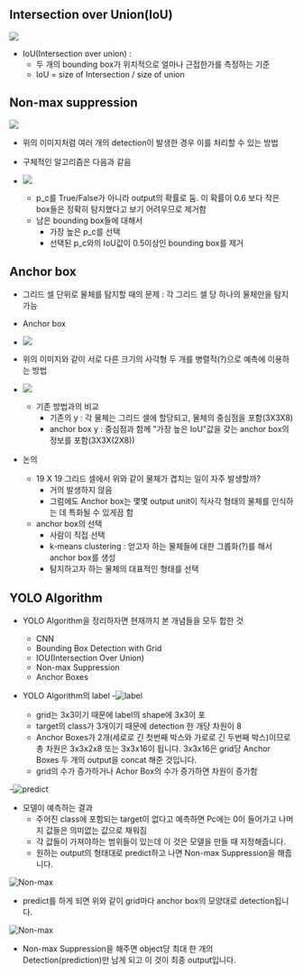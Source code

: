 ## Intersection over Union(IoU)

![](week322/1.jpg)

- IoU(Intersection over union) :
  - 두 개의 bounding box가 위치적으로 얼마나 근접한가를 측정하는 기준
  - IoU = size of Intersection / size of union

## Non-max suppression

![](week322/2.jpg)

- 위의 이미지처럼 여러 개의 detection이 발생한 경우 이를 처리할 수 있는 방법
- 구체적인 알고리즘은 다음과 같음

- ![](week322/3.jpg)
  - p_c를 True/False가 아니라 output의 확률로 둠. 이 확률이 0.6 보다 작은 box들은 정확히 탐지했다고 보기 어려우므로 제거함
  - 남은 bounding box들에 대해서
    - 가장 높은 p_c를 선택
    - 선택된 p_c와의 IoU값이 0.5이상인 bounding box를 제거

## Anchor box
- 그리드 셀 단위로 물체를 탐지할 때의 문제 : 각 그리드 셀 당 하나의 물체만을 탐지 가능
- Anchor box
 - ![](week322/4.jpg)
 - 위의 이미지와 같이 서로 다른 크기의 사각형 두 개를 병렬적(?)으로 예측에 이용하는 방법

- ![](week322/5.jpg)
  - 기존 방법과의 비교
    - 기존의 y : 각 물체는 그리드 셀에 할당되고, 물체의 중심점을 포함(3X3X8)
    - anchor box y : 중심점과 함께 "가장 높은 IoU"값을 갖는 anchor box의 정보를 포함(3X3X(2X8))

- 논의
  - 19 X 19 그리드 셀에서 위와 같이 물체가 겹치는 일이 자주 발생할까?
    - 거의 발생하지 않음
    - 그럼에도 Anchor box는 몇몇 output unit이 직사각 형태의 물체를 인식하는 데 특화될 수 있게끔 함
  - anchor box의 선택
    - 사람이 직접 선택
    - k-means clustering : 얻고자 하는 물체들에 대한 그룹화(?)를 해서 anchor box를 생성
    - 탐지하고자 하는 물체의 대표적인 형태를 선택

## YOLO Algorithm

- YOLO Algorithm을 정리하자면 현재까지 본 개념들을 모두 합한 것
	- CNN
	- Bounding Box Detection with Grid
	- IOU(Intersection Over Union)
	- Non-max Suppression
	- Anchor Boxes

- YOLO Algorithm의 label
  -![label](week322/YOLO_label.JPG)

    - grid는 3x3이기 때문에 label의 shape에 3x3이 포
    - target의 class가 3개이기 때문에 detection 한 개당 차원이 8
    - Anchor Boxes가 2개(세로로 긴 첫번째 박스와 가로로 긴 두번째 박스)이므로 총 차원은 3x3x2x8 또는 3x3x16이 됩니다. 3x3x16은 grid당 Anchor Boxes 두 개의 output을 concat 해준 것입니다.
    - grid의 수가 증가하거나 Achor Box의 수가 증가하면 차원이 증가함

-![predict](week322/predict.JPG)
  - 모델이 예측하는 결과
    - 주어진 class에 포함되는 target이 없다고 예측하면 Pc에는 0이 들어가고 나머지 값들은 의미없는 값으로 채워짐
    - 각 값들이 가져야하는 범위들이 있는데 이 것은 모델을 만들 때 지정해줍니다.
    - 원하는 output의 형태대로 predict하고 나면 Non-max Suppression을 해줍니다.

![Non-max](week322/non-max1.JPG)
  - predict를 하게 되면 위와 같이 grid마다 anchor box의 모양대로 detection됩니다.

![Non-max](week322/non-max2.JPG)
  - Non-max Suppression을 해주면 object당 최대 한 개의 Detection(prediction)만 남게 되고 이 것이 최종 output입니다.
